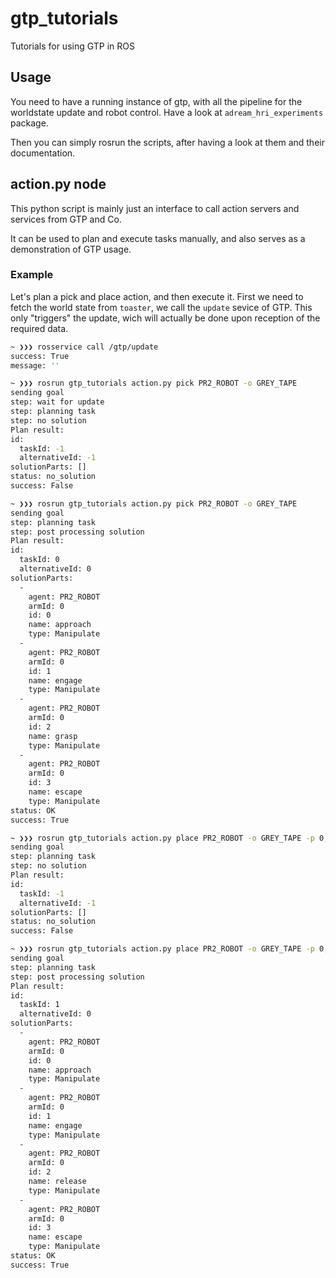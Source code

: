 # gtp_tutorials
Tutorials for using GTP in ROS

## Usage

You need to have a running instance of gtp,
with all the pipeline for the worldstate update and robot control. Have a look at `adream_hri_experiments` package.

Then you can simply rosrun the scripts, after having a look at them and their documentation.

## action.py node

This python script is mainly just an interface to call action servers and services from GTP and Co.

It can be used to plan and execute tasks manually, and also serves as a demonstration of GTP usage.

### Example

Let's plan a pick and place action, and then execute it.
First we need to fetch the world state from `toaster`, we call the `update` sevice of GTP.
This only "triggers" the update, wich will actually be done upon reception of the required data.


```bash
~ ❯❯❯ rosservice call /gtp/update
success: True
message: ''
```

```bash
~ ❯❯❯ rosrun gtp_tutorials action.py pick PR2_ROBOT -o GREY_TAPE
sending goal
step: wait for update
step: planning task
step: no solution
Plan result:
id: 
  taskId: -1
  alternativeId: -1
solutionParts: []
status: no_solution
success: False
```
```bash
~ ❯❯❯ rosrun gtp_tutorials action.py pick PR2_ROBOT -o GREY_TAPE
sending goal
step: planning task
step: post processing solution
Plan result:
id: 
  taskId: 0
  alternativeId: 0
solutionParts: 
  - 
    agent: PR2_ROBOT
    armId: 0
    id: 0
    name: approach
    type: Manipulate
  - 
    agent: PR2_ROBOT
    armId: 0
    id: 1
    name: engage
    type: Manipulate
  - 
    agent: PR2_ROBOT
    armId: 0
    id: 2
    name: grasp
    type: Manipulate
  - 
    agent: PR2_ROBOT
    armId: 0
    id: 3
    name: escape
    type: Manipulate
status: OK
success: True
```
```bash
~ ❯❯❯ rosrun gtp_tutorials action.py place PR2_ROBOT -o GREY_TAPE -p 0,0
sending goal
step: planning task
step: no solution
Plan result:
id: 
  taskId: -1
  alternativeId: -1
solutionParts: []
status: no_solution
success: False
```
```bash
~ ❯❯❯ rosrun gtp_tutorials action.py place PR2_ROBOT -o GREY_TAPE -p 0,0
sending goal
step: planning task
step: post processing solution
Plan result:
id:
  taskId: 1
  alternativeId: 0
solutionParts:
  -
    agent: PR2_ROBOT
    armId: 0
    id: 0
    name: approach
    type: Manipulate
  -
    agent: PR2_ROBOT
    armId: 0
    id: 1
    name: engage
    type: Manipulate
  -
    agent: PR2_ROBOT
    armId: 0
    id: 2
    name: release
    type: Manipulate
  -
    agent: PR2_ROBOT
    armId: 0
    id: 3
    name: escape
    type: Manipulate
status: OK
success: True
```

